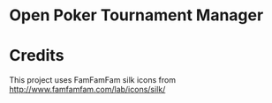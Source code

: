 Open Poker Tournament Manager
=============================

# Credits

This project uses FamFamFam silk icons from http://www.famfamfam.com/lab/icons/silk/

